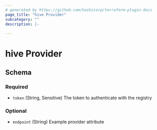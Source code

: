 ```yaml
---
# generated by https://github.com/hashicorp/terraform-plugin-docs
page_title: "hive Provider"
subcategory: ""
description: |-
  
---
```


# hive Provider





<!-- schema generated by tfplugindocs -->
## Schema

### Required

- `token` (String, Sensitive) The token to authenticate with the registry

### Optional

- `endpoint` (String) Example provider attribute
